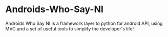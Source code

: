 Androids-Who-Say-NI
===================

Androids Who Say NI is a framework layer to python for android API, using MVC and a set of useful tools to simplify the developer's life!